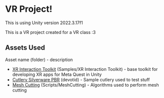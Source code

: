 # VR Project!
This is using Unity version 2022.3.17f1

This is a VR project created for a VR class :3

## Assets Used

Asset name (folder) - description

- [XR Interaction Toolkit](https://docs.unity3d.com/Packages/com.unity.xr.interaction.toolkit@3.0/manual/index.html) (Samples/XR Interaction Toolkit) - base toolkit for developing XR apps for Meta Quest in Unity
- [Cutlery Silverware PBR](https://assetstore.unity.com/packages/3d/props/food/cutlery-silverware-pbr-106932) (devotid) - Sample cutlery used to test stuff
- [Mesh Cutting](https://github.com/hugoscurti/mesh-cutter) (Scripts/MeshCutting) - Algorithms used to perform mesh cutting
